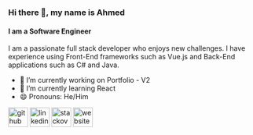 ### Hi there 👋, my name is Ahmed
#### I am a **Software Engineer**

I am a passionate full stack developer who enjoys new challenges. I have experience using Front-End frameworks such as Vue.js and Back-End applications such as C# and Java.

- 🔭 I’m currently working on Portfolio - V2 
- 🌱 I’m currently learning React 
- 😄 Pronouns: He/Him 


[<img src='https://cdn.jsdelivr.net/npm/simple-icons@3.0.1/icons/github.svg' alt='github' height='40'>](https://github.com/ahmedamer2)  [<img src='https://cdn.jsdelivr.net/npm/simple-icons@3.0.1/icons/linkedin.svg' alt='linkedin' height='40'>](https://www.linkedin.com/in/ahmed-amer-1339371bb/)  [<img src='https://cdn.jsdelivr.net/npm/simple-icons@3.0.1/icons/stackoverflow.svg' alt='stackoverflow' height='40'>](https://stackoverflow.com/users/16958203)  [<img src='https://cdn.jsdelivr.net/npm/simple-icons@3.0.1/icons/icloud.svg' alt='website' height='40'>](https://ahmedamer2.github.io)  


